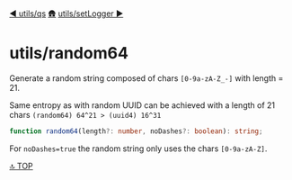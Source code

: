 [◀︎ utils/qs](../utils/qs.md)
[🛖](../index.md)
[utils/setLogger ▶](../utils/setLogger.md)

# utils/random64

Generate a random string composed of chars `[0-9a-zA-Z_-]` with length = 21.

Same entropy as with random UUID can be achieved with a length of 21 chars `(random64) 64^21 > (uuid4) 16^31`

```ts
function random64(length?: number, noDashes?: boolean): string;
```

For `noDashes=true` the random string only uses the chars `[0-9a-zA-Z]`.


[🔝 TOP](#top)
